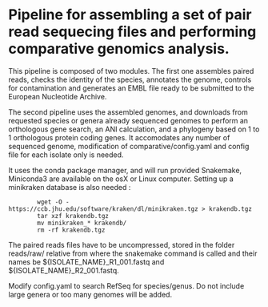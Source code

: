 # Pipeline for assembling a set of pair read sequecing files and performing comparative genomics analysis.

This pipeline is composed of two modules. The first one assembles paired reads, checks the identity of the species, annotates the genome, controls for contamination and generates an EMBL file ready to be submitted to the European Nucleotide Archive.

The second pipeline uses the assembled genomes, and downloads from requested species or genera already sequenced genomes to perform an orthologous gene search, an ANI calculation, and a phylogeny based on 1 to 1 orthologous protein coding genes. It accomodates any number of sequenced genome, modification of comparative/config.yaml and config file for each isolate only is needed.

It uses the conda package manager, and will run provided Snakemake, Miniconda3 are available on the osX or Linux computer.
Setting up a minikraken database is also needed : 
```
        wget -O - https://ccb.jhu.edu/software/kraken/dl/minikraken.tgz > krakendb.tgz
        tar xzf krakendb.tgz
        mv minikraken_* krakendb/
        rm -rf krakendb.tgz
```

The paired reads files have to be uncompressed, stored in the folder reads/raw/ relative from where the snakemake command is called and their names be ${ISOLATE_NAME}_R1_001.fastq and ${ISOLATE_NAME}_R2_001.fastq.  

Modify config.yaml to search RefSeq for species/genus. Do not include large genera or too many genomes will be added. 
